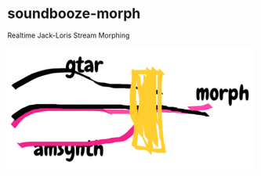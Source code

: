 # soundbooze-morph

Realtime Jack-Loris Stream Morphing

![alt text](https://raw.githubusercontent.com/soundbooze/soundbooze-morph/master/morph-jack.png "Home")
